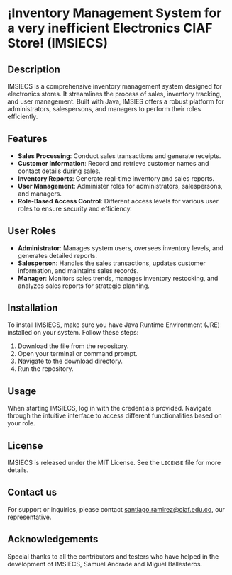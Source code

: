 # ¡Inventory Management System for a very inefficient Electronics CIAF Store! (IMSIECS)

## Description
IMSIECS is a comprehensive inventory management system designed for electronics stores. It streamlines the process of sales, inventory tracking, and user management. Built with Java, IMSIES offers a robust platform for administrators, salespersons, and managers to perform their roles efficiently.

## Features
- **Sales Processing**: Conduct sales transactions and generate receipts.
- **Customer Information**: Record and retrieve customer names and contact details during sales.
- **Inventory Reports**: Generate real-time inventory and sales reports.
- **User Management**: Administer roles for administrators, salespersons, and managers.
- **Role-Based Access Control**: Different access levels for various user roles to ensure security and efficiency.

## User Roles
- **Administrator**: Manages system users, oversees inventory levels, and generates detailed reports.
- **Salesperson**: Handles the sales transactions, updates customer information, and maintains sales records.
- **Manager**: Monitors sales trends, manages inventory restocking, and analyzes sales reports for strategic planning.

## Installation
To install IMSIECS, make sure you have Java Runtime Environment (JRE) installed on your system. Follow these steps:
1. Download the file from the repository.
2. Open your terminal or command prompt.
3. Navigate to the download directory.
4. Run the repository. 

## Usage
When starting IMSIECS, log in with the credentials provided. Navigate through the intuitive interface to access different functionalities based on your role.

## License
IMSIECS is released under the MIT License. See the `LICENSE` file for more details.

## Contact us
For support or inquiries, please contact santiago.ramirez@ciaf.edu.co, our representative.

## Acknowledgements
Special thanks to all the contributors and testers who have helped in the development of IMSIECS, Samuel Andrade and Miguel Ballesteros.
